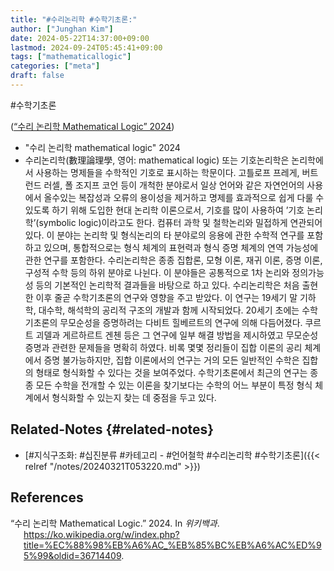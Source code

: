 ```yaml
---
title: "#수리논리학 #수학기초론:"
author: ["Junghan Kim"]
date: 2024-05-22T14:37:00+09:00
lastmod: 2024-09-24T05:45:41+09:00
tags: ["mathematicallogic"]
categories: ["meta"]
draft: false
---
```


\#수학기초론

(<a href="#citeproc_bib_item_1">“수리 논리학 Mathematical Logic” 2024</a>)

-   "수리 논리학 mathematical logic" 2024
-   수리논리학(數理論理學, 영어: mathematical logic) 또는 기호논리학은 논리학에서 사용하는 명제들을 수학적인 기호로 표시하는 학문이다. 고틀로프 프레게, 버트런드 러셀, 폴 조지프 코언 등이 개척한 분야로서 일상 언어와 같은 자연언어의 사용에서 올수있는 복잡성과 오류의 용이성을 제거하고 명제를 효과적으로 쉽게 다룰 수 있도록 하기 위해 도입한 현대 논리학 이론으로서, 기호를 많이 사용하여 ’기호 논리학’(symbolic logic)이라고도 한다. 컴퓨터 과학 및 철학논리와 밀접하게 연관되어 있다. 이 분야는 논리학 및 형식논리의 타 분야로의 응용에 관한 수학적 연구를 포함하고 있으며, 통합적으로는 형식 체계의 표현력과 형식 증명 체계의 연역 가능성에 관한 연구를 포함한다. 수리논리학은 종종 집합론, 모형 이론, 재귀 이론, 증명 이론, 구성적 수학 등의 하위 분야로 나뉜다. 이 분야들은 공통적으로 1차 논리와 정의가능성 등의 기본적인 논리학적 결과들을 바탕으로 하고 있다. 수리논리학은 처음 출현한 이후 줄곧 수학기초론의 연구와 영향을 주고 받았다. 이 연구는 19세기 말 기하학, 대수학, 해석학의 공리적 구조의 개발과 함께 시작되었다. 20세기 초에는 수학기초론의 무모순성을 증명하려는 다비트 힐베르트의 연구에 의해 다듬어졌다. 쿠르트 괴델과 게르하르트 겐첸 등은 그 연구에 일부 해결 방법을 제시하였고 무모순성 증명과 관련한 문제들을 명확히 하였다. 비록 몇몇 정리들이 집합 이론의 공리 체계에서 증명 불가능하지만, 집합 이론에서의 연구는 거의 모든 일반적인 수학은 집합의 형태로 형식화할 수 있다는 것을 보여주었다. 수학기초론에서 최근의 연구는 종종 모든 수학을 전개할 수 있는 이론을 찾기보다는 수학의 어느 부분이 특정 형식 체계에서 형식화할 수 있는지 찾는 데 중점을 두고 있다.


## Related-Notes {#related-notes}

-   [#지식구조화: #십진분류 #카테고리 - #언어철학 #수리논리학 #수학기초론]({{< relref "/notes/20240321T053220.md" >}})

## References

<style>.csl-entry{text-indent: -1.5em; margin-left: 1.5em;}</style><div class="csl-bib-body">
  <div class="csl-entry"><a id="citeproc_bib_item_1"></a>“수리 논리학 Mathematical Logic.” 2024. In <i>위키백과</i>. <a href="https://ko.wikipedia.org/w/index.php?title=%EC%88%98%EB%A6%AC_%EB%85%BC%EB%A6%AC%ED%95%99&oldid=36714409">https://ko.wikipedia.org/w/index.php?title=%EC%88%98%EB%A6%AC_%EB%85%BC%EB%A6%AC%ED%95%99&#38;oldid=36714409</a>.</div>
</div>
